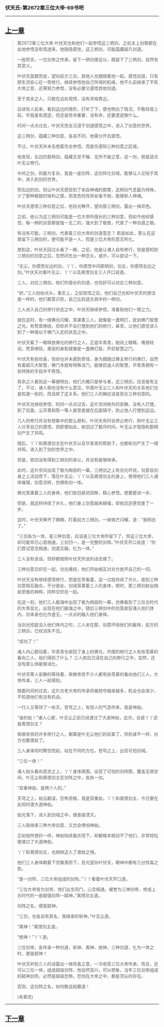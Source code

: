 ### 伏天氏-第2672章三位大帝-69书吧

--------
[上一章](./7cea82a61bc6ae6d964934cb484a6efa.md)
--------


>
>
>
>第2672章三位大帝
>叶伏天也和他们一起参悟这三柄剑，之前太上剑尊都在此地参悟没有悟透来，他隐隐感觉，这三柄剑，可能蕴藏超凡剑道。
>
>一般而言，一位剑帝之传承，留下一柄剑便足以，既留下了三柄剑，自然有其意义。
>
>叶伏天盘膝而坐，望向前方三剑，其他人也跟随着他一起，感悟剑道，只有顾东流安心在一旁修行，继续参悟他自己所得的机缘，他不久前继承了不死大帝之意，还需努力参悟，没有必要又感悟其他剑道。
>
>至于其余之人，只能在远处观悟，没有资格靠近。
>
>后续有人前来，看到这边的情形，打听了下，便也明白了情况，不敢轻易上前，毕竟虽有遗迹，但还是性命重要，没有命，还要遗迹做什么。
>
>时间一点点过去，叶伏天完全沉浸于剑道感悟之中，进入了剑意的世界。
>
>这三柄剑，蕴藏三种剑意，各自不同，他需分开去感悟。
>
>不过，叶伏天并未去想着完全参悟，而是先感知三种剑意之区域。
>
>他发现，左边的那柄剑，蕴藏无坚不摧、无所不破之意，这一剑，倒是适合叶无尘修行。
>
>中间之剑，则最为复杂，竟是一座剑阵，这剑阵化剑域，能够让人沦陷于其中，进入到剑的世界。
>
>而右边的剑，则让叶伏天感受到了来自神魂的颤栗，这柄剑气息最为特殊，少了那种极致的锋利之感，但其危险性却丝毫不弱，能够斩人神魂。
>
>叶伏天感悟三种剑意之后，他目光睁开，望向那三柄剑，露出一抹异色。
>
>之前，他认为这三柄剑可能是一位大帝所擅长的三种剑意，但如今他却感觉，每一柄的剑意都是独一无二的，强大到了极致，代表了一种剑道之极。
>
>有没有可能，三柄剑，代表着三位大帝的剑道意志？
>若是如此，那么在这里留下三柄剑的，便可能不是一人，而是三位大帝的意志所化。
>
>想到这，叶伏天回过头看了一眼，之前，他是让诸人自有修行，但是感知到三柄剑的剑意之后，忽然间生出一种念头，或许，可以尝试一下。
>
>“无尘，你感悟左边的剑，丫丫，你感悟中间那柄剑，剑主，你感悟右边之剑。”叶伏天对着叶无尘、丫丫以及离恨剑主三人开口说道。
>
>三人，对应三柄剑，他们所擅长的剑道，也恰好可以对应三种剑意。
>
>“好。”三人纷纷点头，事实上，之前观悟之后，他们自己也和叶伏天的想法是一样的，他们都意识到，自己比较适合其中的一柄剑。
>
>三人进入自己的修行状态之中，叶伏天继续参悟，准备助他们一臂之力。
>
>就在这时，有一缕佛光闪耀，笼罩着三人，就像是一盏明灯，犹如佛门智慧之光，有梵音缭绕，但却并不会打搅到他们的修行，甚至，让他们感觉进入到了一种类似于佛门入定的状态之中。
>
>叶伏天看了一眼释放佛光的修行之人，正是华青青，她闭上眼睛，嘴唇轻动，梵音缭绕，美丽的身影就像是一盏佛灯般，开启智慧之门。
>
>叶伏天有些欣喜，但却也并未感到奇怪，身为跟随过佛主修行的佛灯，自然有着超凡大智慧，佛门本就有特殊法门，能够启迪人的智慧，华青青拥有一些特殊的手段并不奇怪。
>
>其余之人看到这一幕便明白，他们大概只是参与者，这三柄剑，应该是有主了，不过，诸人倒也没有什么意见，毕竟叶无尘三人和叶伏天的关系他们也是知道一些的，而且除了这关系，他们三人的确应该是契合三种剑意的。
>
>叶伏天也继续参悟，时间一点点过去，这片空间格外的安静，没有人打搅，到了后面，尘天尊和陈一等人甚至直接在后面镇守，防止他人打搅到这边。
>
>几人的修行并没有想象中的那么顺利，叶伏天有时会停止修行，和叶无尘三人分享自己的感悟，但即便如此，依旧过了数月时间，叶无尘才隐隐和那柄剑产生了共鸣。
>
>随后，丫丫和离恨剑主在叶伏天以及华青青的帮助下，也都和剑产生了一缕共鸣，进入到了剑的世界之中。
>
>但是，依旧没有得到三柄剑的承认，并没有能够继承。
>
>此时，这片空间出现了极为绚丽的一幕，三柄剑之上有剑光环绕，剑意自剑身之上流动而下，落在叶无尘、丫丫以及离恨剑主的身上，使得他们三人通体璀璨，剑意流转，仿佛和剑一体。
>
>佛光笼罩着三人的身体，他们依旧紧闭双眸，精心参悟，想要更进一步。
>
>但是，就这样持续了许久，他们身上剑意越来越强，却依旧还感觉差了一步。
>
>这时，叶伏天睁开了眼睛，盯着前方三柄剑，一抹锋芒闪耀，道：“我明白了。”
>
>“三剑各为一体，是三种剑意，应该是三位大帝所留下了，但这三位大帝，却可能早已心意相通，三剑归一，是一完整的剑阵。”叶伏天开口说道：“你们尝试意念相通，剑道互融，化为一体。”
>
>三人没有说话，但却都按照叶伏天所说的话去做了。
>
>三种剑意交织在一起，剑光缠绕，他们开始相互对对方放开自己的一切。
>
>叶伏天没有继续感悟修行，而是在旁看着，这一过程持续了许久，直到三种剑意相互融合，不分彼此，剑域笼罩着三人的身体，顿时，那三柄剑射出绚丽至极的神辉，同样交织在一起。
>
>在这一刻，他们三人脑海中出现了极为绚丽的一幕，仿佛看到了三位古时代的大帝显化，出现在他们脑海之中，随后三柄剑中的剑意疯狂涌入他们体内，剑本身也化作虚无，一点点的融入他们身体。
>
>当剑光彻底没入他们体内之时，三人坐在那，剑意环绕他们的躯体，前方的三柄剑，已经消失不见。
>
>“成功了！”
>
>诸人内心颤动着，华青青也收回了身上的佛光，外围的修行之人有些羡慕的看向三人，他们得到了什么？
>三人依旧沉浸在自己的修行之中，显然，还没有那么快能够消化。
>
>叶伏天等人安静的等待着，紫微帝宫不少人都有些羡慕的看向他们三人，大帝传承，三人一起得到。
>
>随着时间的过去，这片古老大帝的传承将被掠夺越来越多，机会也会渐少，不知道他们有没有机会。
>
>一行人又等待了一些天，苍穹之上，有惊人的气息传来，竟是神劫。
>
>“谁的劫！”诸人心颤，叶无尘之前已经渡过了大道神劫，这次，会是丫丫还是离恨剑主？
>
>紫微帝宫的许多修行之人，都算是叶无尘他们的前辈了，但机缘不一样，对方也要渡劫了。
>
>三人身体同时腾空而起，站在不同的方位，苍穹之上，出现可怕剑域。
>
>“三位一体！”
>
>诸人抬头看向高空之上，丫丫身体周围，出现了可怕的剑阵图，覆盖无垠空间，叶无尘和离恨剑主在剑阵之中，各执一剑。
>
>“双重神劫，是两个人的。”
>
>天穹之上，劫云翻滚，恐怖至极，竟是双重劫，丫丫和离恨剑主，今日要在此同时渡大道神劫。
>
>劫光落下，进入到剑域之中，便直接湮灭。
>
>三人刚继承三种大帝剑意，又岂会惧怕神劫。
>
>正如他所想的一样，神劫陆续轰杀而下，却都根本撼动不了他们，非常轻松便渡过了大道神劫。
>
>丫丫和离恨剑主，也相继迈入了渡劫之境。
>
>他们三人身体朝着下空飘落而下，目光望向叶伏天，眼神中都有几分惊喜之色。
>
>“是一剑阵，三位大帝组成的剑阵。”丫丫看着叶伏天开口道。
>
>“三位大帝皆为剑帝，他们出生同门，心念相通，被誉为三神剑帝，修成上古时代的一座超强剑阵—弑神。”离恨剑主道。
>
>剑阵之名，便是弑神。
>
>“三剑，也各自有其名，我继承的斩神。”叶无尘道。
>
>“离神！”离恨剑主道。
>
>“绝神！”丫丫道。
>
>三位剑帝，各传承一种剑道，斩神、离神、绝神，三种剑道，化为一体之时，便是弑神！
>
>叶伏天听到三人的话露出一抹欣喜之意，一次收获三位大帝传承，而且，还可以三位一体，组成超级剑阵，他自然高兴，可以想象，当年三位剑帝组成的弑神剑阵，必然是超级恐怖，恐怕在大帝之中，都是顶尖的存在。
>
>否则，这剑阵之名，如何敢这般霸道！
>
>(本章完)
>
>

--------
[下一章](./c4961d23007cfe18c34b84455af5033c.md)
--------
